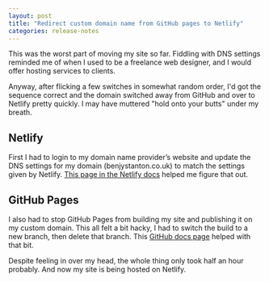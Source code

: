 ```yaml
---
layout: post
title: "Redirect custom domain name from GitHub pages to Netlify"
categories: release-notes
--- 
```


This was the worst part of moving my site so far. Fiddling with DNS settings reminded me of when I used to be a freelance web designer, and I would offer hosting services to clients. 

Anyway, after flicking a few switches in somewhat random order, I'd got the sequence correct and the domain switched away from GitHub and over to Netlify pretty quickly. I may have muttered "hold onto your butts" under my breath.

## Netlify

First I had to login to my domain name provider’s website and update the DNS settings for my domain (benjystanton.co.uk) to match the settings given by Netlify. [This page in the Netlify docs](https://docs.netlify.com/domains-https/custom-domains/configure-external-dns/#configure-an-apex-domain) helped me figure that out.

## GitHub Pages

I also had to stop GitHub Pages from building my site and publishing it on my custom domain. This all felt a bit hacky, I had to switch the build to a new branch, then delete that branch. This [GitHub docs page](https://docs.github.com/en/free-pro-team@latest/github/working-with-github-pages/unpublishing-a-github-pages-site#unpublishing-a-user-or-organization-site) helped with that bit.

Despite feeling in over my head, the whole thing only took half an hour probably. And now my site is being hosted on Netlify.
